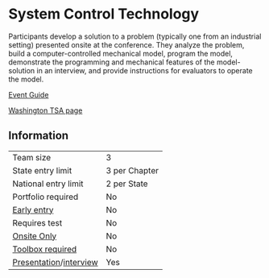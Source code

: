# System Control Technology

Participants develop a solution to a problem (typically one from an industrial setting) presented onsite at the conference. They analyze the problem, build a computer-controlled mechanical model, program the model, demonstrate the programming and mechanical features of the model-solution in an interview, and provide instructions for evaluators to operate the model.

[Event Guide](https://lwsd.sharepoint.com/:b:/r/sites/GR-JHS-TechnologyStudentAssociation-SCA/Shared%20Documents/2024-25/Event%20Guides/HS%20-%20System%20Control%20Technology.pdf)

[Washington TSA page](https://www.washingtontsa.org/high-school-events/system-control-technology)

## Information

|                                              |               |
| -------------------------------------------- | ------------- |
| Team size                                    | 3             |
| State entry limit                            | 3 per Chapter |
| National entry limit                         | 2 per State   |
| Portfolio required                           | No            |
| [Early entry](/#terms)                       | No            |
| Requires test                                | No            |
| [Onsite Only](/#terms)                       | No            |
| [Toolbox required](/#terms)                  | No            |
| [Presentation](/#terms)/[interview](/#terms) | Yes           |
